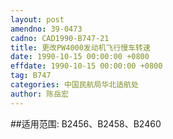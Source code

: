 ```yaml
---
layout: post
amendno: 39-0473
cadno: CAD1990-B747-21
title: 更改PW4000发动机飞行慢车转速
date: 1990-10-15 00:00:00 +0800
effdate: 1990-10-15 00:00:00 +0800
tag: B747
categories: 中国民航局华北适航处
author: 陈岳宏
---
```


##适用范围:
B2456、B2458、B2460

